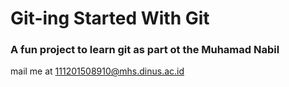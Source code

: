# Git-ing Started With Git

### A fun project to learn git as part ot the Muhamad Nabil

mail me at [111201508910@mhs.dinus.ac.id](mailto:111201508910@mhs.dinus.ac.id)